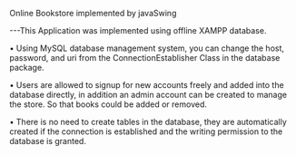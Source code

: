 Online Bookstore implemented by javaSwing

---This Application was implemented using offline XAMPP database.

• Using MySQL database management system, you can change the host, password, and uri from
  the ConnectionEstablisher Class in the database package.

• Users are allowed to signup for new accounts freely and added into the database directly,
  in addition   an admin account can be created to manage the store. So that books could be
  added or removed.

• There is no need to create tables in the database, they are automatically created if
  the connection is established and the writing permission to the database is granted.
